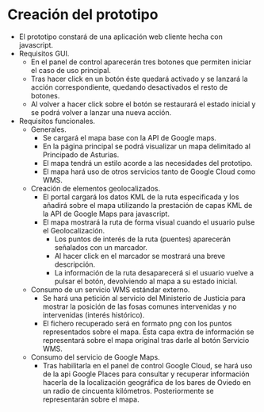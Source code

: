 # Creación del prototipo
- El prototipo constará de una aplicación web cliente hecha con javascript.
- Requisitos GUI.
    - En el panel de control aparecerán tres botones que permiten iniciar el caso de uso principal.
    - Tras hacer click en un botón éste quedará activado y se lanzará la acción correspondiente,
    quedando desactivados el resto de botones.
    - Al volver a hacer click sobre el botón se restaurará el estado inicial y se podrá volver a 
    lanzar una nueva acción.
- Requisitos funcionales.
    - Generales.
        - Se cargará el mapa base con la API de Google maps.
        - En la página principal se podrá visualizar un mapa delimitado al Principado de Asturias.
        - El mapa tendrá un estilo acorde a las necesidades del prototipo.
        - El mapa hará uso de otros servicios tanto de Google Cloud como WMS.
    - Creación de elementos geolocalizados.
        - El portal cargará los datos KML de la ruta especificada y los añadirá sobre el mapa
        utilizando la prestación de capas KML de la API de Google Maps para javascript.
        - El mapa mostrará la ruta de forma visual cuando el usuario pulse el Geolocalización.
            - Los puntos de interés de la ruta (puentes) aparecerán señalados con un marcador.
            - Al hacer click en el marcador se mostrará una breve descripción.
            - La información de la ruta desaparecerá si el usuario vuelve a pulsar el botón, 
            devolviendo al mapa a su estado inicial.
    - Consumo de un servicio WMS estándar externo.
        - Se hará una petición al servicio del Ministerio de Justicia para mostrar la posición
        de las fosas comunes intervenidas y no intervenidas (interés histórico).
        - El fichero recuperado será en formato png con los puntos representados sobre el mapa.
        Ésta capa extra de información se representará sobre el mapa original tras darle al botón
        Servicio WMS.
    - Consumo del servicio de Google Maps.
        - Tras habilitarla en el panel de control Google Cloud, se hará uso de la api Google Places
        para consultar y recuperar información hacerla de la localización geográfica de los bares
        de Oviedo en un radio de cincuenta kilómetros. Posteriormente se representarán sobre el mapa.


    